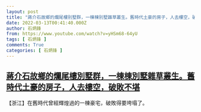 ```yaml
---
layout: post
title: "蔣介石故鄉的爛尾樓別墅群，一棟棟別墅雜草叢生。舊時代土豪的房子，人去樓空，破敗不堪"
date: 2022-03-13T00:41:40.000Z
author: 石炳鋒
from: https://www.youtube.com/watch?v=yHSm68-64yU
tags: [ 石炳锋 ]
comments: True
categories: [ 石炳锋 ]
---
```

<!--1647132100000-->
[蔣介石故鄉的爛尾樓別墅群，一棟棟別墅雜草叢生。舊時代土豪的房子，人去樓空，破敗不堪](https://www.youtube.com/watch?v=yHSm68-64yU)
------

<div>
【浙江】在舊時代曾經輝煌過的一棟豪宅，破敗得要垮塌了。
</div>
